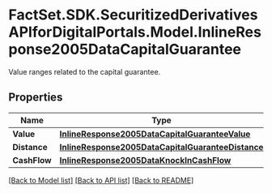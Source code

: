 # FactSet.SDK.SecuritizedDerivativesAPIforDigitalPortals.Model.InlineResponse2005DataCapitalGuarantee
Value ranges related to the capital guarantee.

## Properties

Name | Type | Description | Notes
------------ | ------------- | ------------- | -------------
**Value** | [**InlineResponse2005DataCapitalGuaranteeValue**](InlineResponse2005DataCapitalGuaranteeValue.md) |  | [optional] 
**Distance** | [**InlineResponse2005DataCapitalGuaranteeDistance**](InlineResponse2005DataCapitalGuaranteeDistance.md) |  | [optional] 
**CashFlow** | [**InlineResponse2005DataKnockInCashFlow**](InlineResponse2005DataKnockInCashFlow.md) |  | [optional] 

[[Back to Model list]](../README.md#documentation-for-models) [[Back to API list]](../README.md#documentation-for-api-endpoints) [[Back to README]](../README.md)

